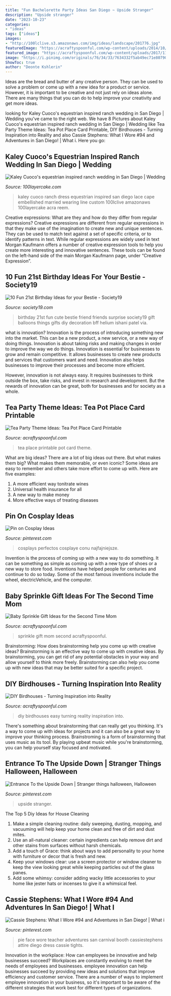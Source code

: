 ```yaml
---
title: "Fun Bachelorette Party Ideas San Diego ~ Upside Stranger"
description: "Upside stranger"
date: "2023-10-23"
categories:
- "ideas"
tags: ["ideas"]
images:
- "http://100lclive.s3.amazonaws.com/img/ideas/landscape/201776.jpg"
featuredImage: "https://acraftyspoonful.com/wp-content/uploads/2014/10/Easy-DIY-Birdhouses-for-Kids.jpg"
featured_image: "https://acraftyspoonful.com/wp-content/uploads/2017/11/Tea-Party-Theme-Ideas-Tea-Pot-Place-Card-Printable.jpg"
image: "https://i.pinimg.com/originals/76/34/33/7634332f5ab49ec71e80790946ae3aad.jpg"
ShowToc: true
author: "Deonte Kshlerin"
---
```



Ideas are the bread and butter of any creative person. They can be used to solve a problem or come up with a new idea for a product or service. However, it is important to be creative and not just rely on ideas alone. There are many things that you can do to help improve your creativity and get more ideas.

	

		
looking for Kaley Cuoco&#039;s equestrian inspired ranch wedding in San Diego | Wedding you've came to the right web. We have 8 Pictures about Kaley Cuoco&#039;s equestrian inspired ranch wedding in San Diego | Wedding like Tea Party Theme Ideas: Tea Pot Place Card Printable, DIY Birdhouses - Turning Inspiration into Reality and also Cassie Stephens: What I Wore #94 and Adventures in San Diego! | What i. Here you go:
		
    
## Kaley Cuoco&#039;s Equestrian Inspired Ranch Wedding In San Diego | Wedding

<img loading=lazy src="http://100lclive.s3.amazonaws.com/img/ideas/landscape/201776.jpg" onerror="this.onerror=null;this.src='https://tse4.mm.bing.net/th?id=OIP.D5Qc7GCCDpVWn0vYhe40bQHaLH&amp;pid=15.1';" alt="Kaley Cuoco&#039;s equestrian inspired ranch wedding in San Diego | Wedding">

_Source: 100layercake.com_

>kaley cuoco ranch dress equestrian inspired san diego lace cape embellished married wearing line custom 100lclive amazonaws 100layercake acra reem. 

	

Creative expressions: What are they and how do they differ from regular expressions?
Creative expressions are different from regular expressions in that they make use of the imagination to create new and unique sentences. They can be used to match text against a set of specific criteria, or to identify patterns in text.
While regular expressions are widely used in text Morgan Kaufmann offers a number of creative expression tools to help you create more interesting and innovative sentences. These tools can be found on the left-hand side of the main Morgan Kaufmann page, under “Creative Expression”.

    
## 10 Fun 21st Birthday Ideas For Your Bestie - Society19

<img loading=lazy src="https://www.society19.com/wp-content/uploads/2015/03/balloons.jpg" onerror="this.onerror=null;this.src='https://tse3.mm.bing.net/th?id=OIP.x6iidc6Xme6q7VssHB3oJQHaJ3&amp;pid=15.1';" alt="10 Fun 21st Birthday Ideas for your Bestie - Society19">

_Source: society19.com_

>birthday 21st fun cute bestie friend friends surprise society19 gift balloons things gifts diy decoration bff helium ishani patel via. 

	

what is innovation?
Innovation is the process of introducing something new into the market. This can be a new product, a new service, or a new way of doing things. Innovation is about taking risks and making changes in order to improve the way we do things.
Innovation is essential for businesses to grow and remain competitive. It allows businesses to create new products and services that customers want and need. Innovation also helps businesses to improve their processes and become more efficient.

However, innovation is not always easy. It requires businesses to think outside the box, take risks, and invest in research and development. But the rewards of innovation can be great, both for businesses and for society as a whole.

    
## Tea Party Theme Ideas: Tea Pot Place Card Printable

<img loading=lazy src="https://acraftyspoonful.com/wp-content/uploads/2017/11/Tea-Party-Theme-Ideas-Tea-Pot-Place-Card-Printable.jpg" onerror="this.onerror=null;this.src='https://tse2.mm.bing.net/th?id=OIP.gfbiBcAyo9U2GwwHuLSZZQHaE5&amp;pid=15.1';" alt="Tea Party Theme Ideas: Tea Pot Place Card Printable">

_Source: acraftyspoonful.com_

>tea place printable pot card theme. 

	

What are big ideas?
There are a lot of big ideas out there. But what makes them big? What makes them memorable, or even iconic? Some ideas are easy to remember and others take more effort to come up with. Here are five examples: 
1. A more efficient way tonitrate wines
2. Universal health insurance for all
3. A new way to make money
4. More effective ways of treating diseases

    
## Pin On Cosplay Ideas

<img loading=lazy src="https://i.pinimg.com/originals/76/34/33/7634332f5ab49ec71e80790946ae3aad.jpg" onerror="this.onerror=null;this.src='https://tse3.mm.bing.net/th?id=OIP.SAnZfmv7J5twV141uPOahgHaJ3&amp;pid=15.1';" alt="Pin on Cosplay Ideas">

_Source: pinterest.com_

>cosplays perfectos cosplaye conu najfajniejsze. 

	

Invention is the process of coming up with a new way to do something. It can be something as simple as coming up with a new type of shoes or a new way to store food. Inventions have helped people for centuries and continue to do so today. Some of the most famous inventions include the wheel, electricVehicle, and the computer.

    
## Baby Sprinkle Gift Ideas For The Second Time Mom

<img loading=lazy src="http://acraftyspoonful.com/wp-content/uploads/2017/02/Baby-Sprinkle-Gift-Ideas-for-the-second-time-mom.jpg" onerror="this.onerror=null;this.src='https://tse2.mm.bing.net/th?id=OIP._m6AuPYQQKp-aaDHrjibMgHaLM&amp;pid=15.1';" alt="Baby Sprinkle Gift Ideas for the Second Time Mom">

_Source: acraftyspoonful.com_

>sprinkle gift mom second acraftyspoonful. 

	

Brainstorming: How does brainstorming help you come up with creative ideas?
Brainstorming is an effective way to come up with creative ideas. By brainstorming, you can get rid of any potential obstacles in your way and allow yourself to think more freely. Brainstorming can also help you come up with new ideas that may be better suited for a specific project.

    
## DIY Birdhouses - Turning Inspiration Into Reality

<img loading=lazy src="https://acraftyspoonful.com/wp-content/uploads/2014/10/Easy-DIY-Birdhouses-for-Kids.jpg" onerror="this.onerror=null;this.src='https://tse1.mm.bing.net/th?id=OIP.CM0UFbEls5X8BV53j4YkpQHaLL&amp;pid=15.1';" alt="DIY Birdhouses - Turning Inspiration into Reality">

_Source: acraftyspoonful.com_

>diy birdhouses easy turning reality inspiration into. 

	

There's something about brainstorming that can really get you thinking. It's a way to come up with ideas for projects and it can also be a great way to improve your thinking process. Brainstroming is a form of brainstorming that uses music as its tool. By playing upbeat music while you're brainstorming, you can help yourself stay focused and motivated.

    
## Entrance To The Upside Down | Stranger Things Halloween, Halloween

<img loading=lazy src="https://i.pinimg.com/originals/f1/7f/9e/f17f9e650aa1bdddd8d0bceb9ab5d697.jpg" onerror="this.onerror=null;this.src='https://tse1.mm.bing.net/th?id=OIP.1HNMODWcl_e_DUTuBY6FOQHaFj&amp;pid=15.1';" alt="Entrance To the Upside Down | Stranger things halloween, Halloween">

_Source: pinterest.com_

>upside stranger. 

	

The Top 5 Diy Ideas for House Cleaning
1. Make a simple cleaning routine: daily sweeping, dusting, mopping, and vacuuming will help keep your home clean and free of dirt and dust mites.
2. Use an all-natural cleaner: certain ingredients can help remove dirt and other stains from surfaces without harsh chemicals.
3. Add a touch of Grace: think about ways to add personality to your home with furniture or decor that is fresh and new.
4. Keep your windows clear: use a screen protector or window cleaner to keep the view looking great while keeping particles out of the glass panes.
5. Add some whimsy: consider adding wacky little accessories to your home like jester hats or incenses to give it a whimsical feel.

    
## Cassie Stephens: What I Wore #94 And Adventures In San Diego! | What I

<img loading=lazy src="https://i.pinimg.com/originals/b8/ed/1f/b8ed1fcfec15db3a57ef48ba6bee4509.jpg" onerror="this.onerror=null;this.src='https://tse4.mm.bing.net/th?id=OIP.8LTuU7k-2-SJohklMEPNWQHaNW&amp;pid=15.1';" alt="Cassie Stephens: What I Wore #94 and Adventures in San Diego! | What i">

_Source: pinterest.com_

>pie face wore teacher adventures san carnival booth cassiestephens attire diego dress cassie tights. 

	

Innovation in the workplace: How can employees be innovative and help businesses succeed?
Workplaces are constantly evolving to meet the needs of employees and businesses. employee innovation can help businesses succeed by providing new ideas and solutions that improve efficiency and customer service. There are a number of ways to implement employee innovation in your business, so it's important to be aware of the different strategies that work best for different types of organizations.

